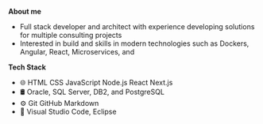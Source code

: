 **About me**
- Full stack developer and architect with experience developing solutions for multiple consulting projects
- Interested in build and skills in modern technologies such as Dockers, Angular, React, Microservices, and 

**Tech Stack**
- 🌐   HTML CSS JavaScript Node.js React Next.js
- 🛢    Oracle, SQL Server, DB2, and PostgreSQL
- ⚙️   Git GitHub Markdown
- 🔧   Visual Studio Code, Eclipse

<!---
chiangmg/chiangmg is a ✨ special ✨ repository because its `README.md` (this file) appears on your GitHub profile.
You can click the Preview link to take a look at your changes.

-  Hi, I’m @chiangmg
- 👀 I’m interested in ...
- 🌱 I’m currently learning ...
- 💞️ I’m looking to collaborate on ...
- 📫 How to reach me ...
Hi I'm Mike Chiang 👋
--->
